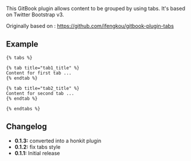 This GitBook plugin allows content to be grouped by using tabs. It's based on Twitter Bootstrap v3.

Originally based on : https://github.com/ifengkou/gitbook-plugin-tabs

## Example

```
{% tabs %}

{% tab title="tab1_title" %}
Content for first tab ...
{% endtab %}

{% tab title="tab2_title" %}
Content for second tab ...
{% endtab %}

{% endtabs %}
```

## Changelog

* **0.1.3:** converted into a honkit plugin
* **0.1.2:** fix tabs style
* **0.1.1:** Initial release
